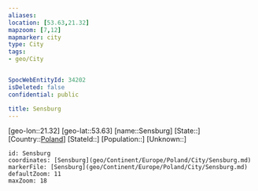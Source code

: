 ```yaml
---
aliases: 
location: [53.63,21.32]
mapzoom: [7,12] 
mapmarker: city 
type: City
tags:
- geo/City


SpocWebEntityId: 34202
isDeleted: false
confidential: public

title: Sensburg
---
```

[geo-lon::21.32]
[geo-lat::53.63]
[name::Sensburg]
[State::]
[Country::[Poland](geo/Continent/Europe/Poland.md)]
[StateId::]
[Population::]
[Unknown::]


```leaflet
id: Sensburg
coordinates: [Sensburg](geo/Continent/Europe/Poland/City/Sensburg.md)
markerFile: [Sensburg](geo/Continent/Europe/Poland/City/Sensburg.md)
defaultZoom: 11 
maxZoom: 18
```


